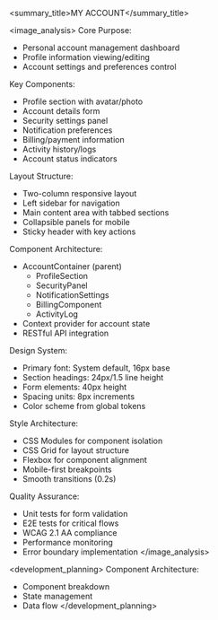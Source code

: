 
<summary_title>MY ACCOUNT</summary_title>

<image_analysis>
Core Purpose:
- Personal account management dashboard
- Profile information viewing/editing
- Account settings and preferences control

Key Components:
- Profile section with avatar/photo
- Account details form
- Security settings panel
- Notification preferences
- Billing/payment information
- Activity history/logs
- Account status indicators

Layout Structure:
- Two-column responsive layout
- Left sidebar for navigation
- Main content area with tabbed sections
- Collapsible panels for mobile
- Sticky header with key actions

Component Architecture:
- AccountContainer (parent)
  - ProfileSection
  - SecurityPanel
  - NotificationSettings
  - BillingComponent
  - ActivityLog
- Context provider for account state
- RESTful API integration

Design System:
- Primary font: System default, 16px base
- Section headings: 24px/1.5 line height
- Form elements: 40px height
- Spacing units: 8px increments
- Color scheme from global tokens

Style Architecture:
- CSS Modules for component isolation
- CSS Grid for layout structure
- Flexbox for component alignment
- Mobile-first breakpoints
- Smooth transitions (0.2s)

Quality Assurance:
- Unit tests for form validation
- E2E tests for critical flows
- WCAG 2.1 AA compliance
- Performance monitoring
- Error boundary implementation
</image_analysis>

<development_planning>
Component Architecture:
- Component breakdown
- State management
- Data flow
</development_planning>
